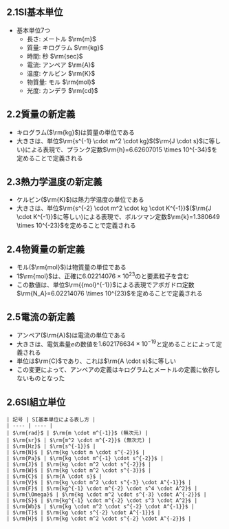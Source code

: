 ## $2.1$SI基本単位
- 基本単位$7$つ
    - 長さ: メートル $\rm{m}$
    - 質量: キログラム $\rm{kg}$
    - 時間: 秒 $\rm{sec}$
    - 電流: アンペア $\rm{A}$
    - 温度: ケルビン $\rm{K}$
    - 物質量: モル $\rm{mol}$
    - 光度: カンデラ $\rm{cd}$

## $2.2$質量の新定義
- キログラム($\rm{kg}$)は質量の単位である
- 大きさは、単位$\rm{s^{-1} \cdot m^2 \cdot kg}$($\rm{J \cdot s}$に等しい)による表現で、プランク定数$\rm{h}=6.62607015 \times 10^{-34}$を定めることで定義される

## $2.3$熱力学温度の新定義
- ケルビン($\rm{K}$)は熱力学温度の単位である
- 大きさは、単位$\rm{s^{-2} \cdot m^2 \cdot kg \cdot K^{-1}}$($\rm{J \cdot K^{-1}}$に等しい)による表現で、ボルツマン定数$\rm{k}=1.380649 \times 10^{-23}$を定めることで定義される

## $2.4$物質量の新定義
- モル($\rm{mol}$)は物質量の単位である
- $1$$\rm{mol}$は、正確に$6.02214076 \times 10^{23}$のと要素粒子を含む
- この数値は、単位$\rm{{mol}^{-1}}$による表現でアボガドロ定数$\rm{N_A}=6.02214076 \times 10^{23}$を定めることで定義される

## $2.5$電流の新定義
- アンペア($\rm{A}$)は電流の単位である
- 大きさは、電気素量$e$の数値を$1.602176634 \times 10^{-19}$と定めることによって定義される
- 単位は$\rm{C}$であり、これは$\rm{A \cdot s}$に等しい
- この変更によって、アンペアの定義はキログラムとメートルの定義に依存しないものとなった

## $2.6$SI組立単位
```
| 記号 | SI基本単位による表し方 |
| ---- | ---- |
| $\rm{rad}$ | $\rm{m \cdot m^{-1}}$ (無次元) |
| $\rm{sr}$ | $\rm{m^2 \cdot m^{-2}}$ (無次元) |
| $\rm{Hz}$ | $\rm{s^{-1}}$ |
| $\rm{N}$ | $\rm{kg \cdot m \cdot s^{-2}}$ |
| $\rm{Pa}$ | $\rm{kg \cdot m^{-1} \cdot s^{-2}}$ |
| $\rm{J}$ | $\rm{kg \cdot m^2 \cdot s^{-2}}$ |
| $\rm{W}$ | $\rm{kg \cdot m^2 \cdot s^{-3}}$ |
| $\rm{C}$ | $\rm{A \cdot s}$ |
| $\rm{V}$ | $\rm{kg \cdot m^2 \cdot s^{-3} \cdot A^{-1}}$ |
| $\rm{F}$ | $\rm{kg^{-1} \cdot m^{-2} \cdot s^4 \cdot A^2}$ |
| $\rm{\Omega}$ | $\rm{kg \cdot m^2 \cdot s^{-3} \cdot A^{-2}}$ |
| $\rm{S}$ | $\rm{kg^{-1} \cdot m^{-2} \cdot s^3 \cdot A^2}$ |
| $\rm{Wb}$ | $\rm{kg \cdot m^2 \cdot s^{-2} \cdot A^{-1}}$ |
| $\rm{T}$ | $\rm{kg \cdot s^{-2} \cdot A^{-1}}$ |
| $\rm{H}$ | $\rm{kg \cdot m^2 \cdot s^{-2} \cdot A^{-2}}$ |
```
